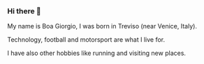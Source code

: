 ### Hi there 👋

My name is Boa Giorgio, I was born in Treviso (near Venice, Italy).

Technology, football and motorsport are what I live for.

I have also other hobbies like running and visiting new places.

<!--
**gioboa/gioboa** is a ✨ _special_ ✨ repository because its `README.md` (this file) appears on your GitHub profile.

Here are some ideas to get you started:

- 🔭 I’m currently working on ...
- 🌱 I’m currently learning ...
- 👯 I’m looking to collaborate on ...
- 🤔 I’m looking for help with ...
- 💬 Ask me about ...
- 📫 How to reach me: ...
- 😄 Pronouns: ...
- ⚡ Fun fact: ...
-->
